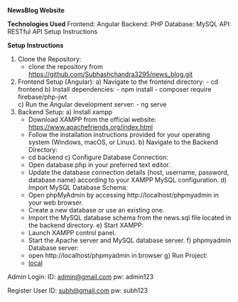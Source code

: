 **NewsBlog Website**

**Technologies Used**
Frontend: Angular
Backend: PHP
Database: MySQL
API: RESTful API
Setup Instructions

**Setup Instructions**
1) Clone the Repository:
   - clone the repository from https://github.com/Subhashchandra3295/news_blog.git
3) Frontend Setup (Angular):
   a) Navigate to the frontend directory:
       - cd frontend
   b) Install dependencies:
       - npm install
       - composer require firebase/php-jwt  
   c) Run the Angular development server:
       - ng serve
5) Backend Setup:
   a) Install xampp
      - Download XAMPP from the official website: https://www.apachefriends.org/index.html
      - Follow the installation instructions provided for your operating system (Windows, macOS, or Linux).
   b) Navigate to the Backend Directory:
      - cd backend
   c) Configure Database Connection:
      - Open database.php in your preferred text editor.
      - Update the database connection details (host, username, password, database name) according to your XAMPP MySQL configuration.
   d) Import MySQL Database Schema:
      - Open phpMyAdmin by accessing http://localhost/phpmyadmin in your web browser.
      - Create a new database or use an existing one.
      - Import the MySQL database schema from the news.sql file located in the backend directory.
   e) Start XAMPP:
      - Launch XAMPP control panel.
      - Start the Apache server and MySQL database server.
   f) phpmyadmin Database server:
      - open http://localhost/phpmyadmin in browser
   g) Run Project:
      - [local](http://localhost:4200/)
  
Admin Login:
ID: admin@gmail.com
pw: admin123

Register User
ID: subh@gmail.com
pw: subh123

